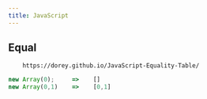```yaml
---
title: JavaScript
---
```



## Equal

```
    https://dorey.github.io/JavaScript-Equality-Table/
```

```js
new Array(0);     =>    []
new Array(0,1)    =>    [0,1]


```